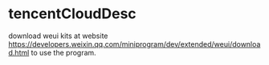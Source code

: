 # tencentCloudDesc

download weui kits at website https://developers.weixin.qq.com/miniprogram/dev/extended/weui/download.html to use the program.
